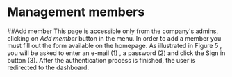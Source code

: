 # Management members
##Add member
This page is accessible only from the company's admins, clicking on *Add member* button in the menu.
In order to add a member you must fill out the form available on the homepage. As illustrated in Figure 5 , you will be
asked to enter an e-mail (1) , a password (2) and click the Sign in button (3). After the authentication process is finished, the user is redirected to the dashboard.

